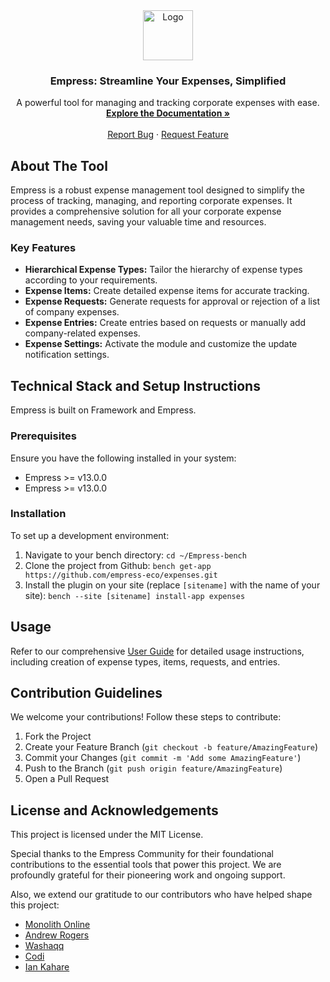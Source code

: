 <div align="center">
  <img src="https://grow.empress.eco/uploads/default/original/2X/1/1f1e1044d3864269d2a613577edb9763890422ab.png" alt="Logo" width="80" height="80">
  <h3 align="center">Empress: Streamline Your Expenses, Simplified</h3>
  <p align="center">
    A powerful tool for managing and tracking corporate expenses with ease.
    <br />
    <a href="https://grow.empress.eco/"><strong>Explore the Documentation »</strong></a>
    <br />
    <br />
    <a href="https://github.com/empress-eco/expenses/issues">Report Bug</a>
    ·
    <a href="https://github.com/empress-eco/expenses/issues">Request Feature</a>
  </p>
</div>

## About The Tool

Empress is a robust expense management tool designed to simplify the process of tracking, managing, and reporting corporate expenses. It provides a comprehensive solution for all your corporate expense management needs, saving your valuable time and resources.

### Key Features

- **Hierarchical Expense Types:** Tailor the hierarchy of expense types according to your requirements.
- **Expense Items:** Create detailed expense items for accurate tracking.
- **Expense Requests:** Generate requests for approval or rejection of a list of company expenses.
- **Expense Entries:** Create entries based on requests or manually add company-related expenses.
- **Expense Settings:** Activate the module and customize the update notification settings.

## Technical Stack and Setup Instructions

Empress is built on Framework and Empress.

### Prerequisites

Ensure you have the following installed in your system:
- Empress >= v13.0.0
- Empress >= v13.0.0

### Installation

To set up a development environment:

1. Navigate to your bench directory: `cd ~/Empress-bench`
2. Clone the project from Github: `bench get-app https://github.com/empress-eco/expenses.git`
3. Install the plugin on your site (replace `[sitename]` with the name of your site): `bench --site [sitename] install-app expenses`

## Usage

Refer to our comprehensive [User Guide](https://grow.empress.eco/) for detailed usage instructions, including creation of expense types, items, requests, and entries.

## Contribution Guidelines

We welcome your contributions! Follow these steps to contribute:

1. Fork the Project
2. Create your Feature Branch (`git checkout -b feature/AmazingFeature`)
3. Commit your Changes (`git commit -m 'Add some AmazingFeature'`)
4. Push to the Branch (`git push origin feature/AmazingFeature`)
5. Open a Pull Request

## License and Acknowledgements

This project is licensed under the MIT License.

Special thanks to the Empress Community for their foundational contributions to the essential tools that power this project. We are profoundly grateful for their pioneering work and ongoing support.

Also, we extend our gratitude to our contributors who have helped shape this project:

- [Monolith Online](https://github.com/monolithon)
- [Andrew Rogers](https://github.com/agrogers)
- [Washaqq](https://github.com/washaqq)
- [Codi](https://github.com/hassan-youssef)
- [Ian Kahare](https://github.com/iakah)